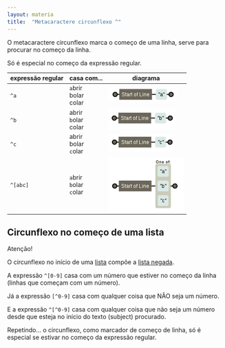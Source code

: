 ```yaml
---
layout: materia
title:  "Metacaractere circunflexo ^"
---
```


O metacaractere circunflexo marca o começo de uma linha, serve para procurar no começo da linha.

Só é especial no começo da expressão regular.

<table>
    <thead>
        <tr>
            <th>expressão regular</th>
            <th>casa com...</th>
            <th>diagrama</th>
        </tr>
    </thead>
    <tbody>
        <tr>
            <td><code>^a</code></td>
            <td>
                <code>a</code>brir<br/>
                bolar<br/>
                colar
            </td>
            <td><img src="regex-a.png" alt="Figura ilustrando o metacaractere circunflexo" title="Expresão regular: metacaractere circunflexo" /></td>
        </tr>
        <tr>
            <td><code>^b</code></td>
            <td>
                abrir<br/>
                <code>b</code>olar<br/>
                colar
            </td>
            <td><img src="regex-b.png" alt="Figura ilustrando o metacaractere circunflexo" title="Expresão regular: metacaractere circunflexo" /></td>
        </tr>
        <tr>
            <td><code>^c</code></td>
            <td>
                abrir<br/>
                bolar<br/>
                <code>c</code>olar
            </td>
            <td><img src="regex-c.png" alt="Figura ilustrando o metacaractere circunflexo" title="Expresão regular: metacaractere circunflexo" /></td>
        </tr>
        <tr>
            <td><code>^[abc]</code></td>
            <td>
                <code>a</code>brir<br/>
                <code>b</code>olar<br/>
                <code>c</code>olar
            </td>
            <td><img src="regex-abc.png" alt="Figura ilustrando o metacaractere circunflexo" title="Expresão regular: metacaractere circunflexo" /></td>
        </tr>
    </tbody>
</table>



Circunflexo no começo de uma lista
---

Atenção!

O circunflexo no início de uma [lista](/regex/metacaractere-lista/) compõe a [lista negada](/regex/metacaractere-lista-negada/).

A expressão `^[0-9]` casa com um número que estiver no começo da linha (linhas que começam com um número).

Já a expressão `[^0-9]` casa com qualquer coisa que NÂO seja um número.

E a expressão `^[^0-9]` casa com qualquer coisa que não seja um número desde que esteja no início do texto (subject) procurado.

Repetindo... o circunflexo, como marcador de começo de linha, só é especial se estivar no começo da expressão regular.
